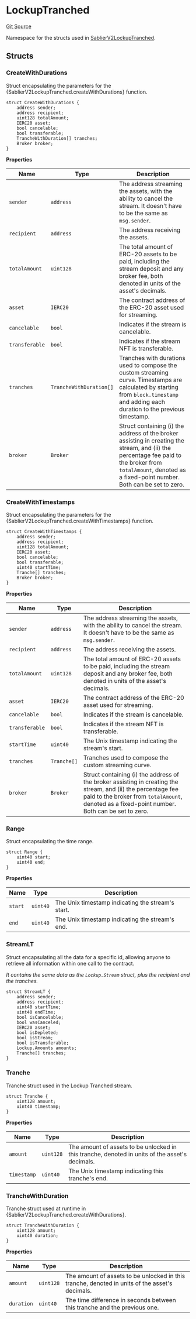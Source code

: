 # LockupTranched

[Git Source](https://github.com/sablier-labs/v2-core/blob/63113dc3fbe43438eb305663e0d6b74eefc15857/src/types/DataTypes.sol)

Namespace for the structs used in
[SablierV2LockupTranched](docs/contracts/v2/reference/core/contract.SablierV2LockupTranched.md).

## Structs

### CreateWithDurations

Struct encapsulating the parameters for the {SablierV2LockupTranched.createWithDurations} function.

```solidity
struct CreateWithDurations {
    address sender;
    address recipient;
    uint128 totalAmount;
    IERC20 asset;
    bool cancelable;
    bool transferable;
    TrancheWithDuration[] tranches;
    Broker broker;
}
```

**Properties**

| Name           | Type                    | Description                                                                                                                                                                                                    |
| -------------- | ----------------------- | -------------------------------------------------------------------------------------------------------------------------------------------------------------------------------------------------------------- |
| `sender`       | `address`               | The address streaming the assets, with the ability to cancel the stream. It doesn't have to be the same as `msg.sender`.                                                                                       |
| `recipient`    | `address`               | The address receiving the assets.                                                                                                                                                                              |
| `totalAmount`  | `uint128`               | The total amount of ERC-20 assets to be paid, including the stream deposit and any broker fee, both denoted in units of the asset's decimals.                                                                  |
| `asset`        | `IERC20`                | The contract address of the ERC-20 asset used for streaming.                                                                                                                                                   |
| `cancelable`   | `bool`                  | Indicates if the stream is cancelable.                                                                                                                                                                         |
| `transferable` | `bool`                  | Indicates if the stream NFT is transferable.                                                                                                                                                                   |
| `tranches`     | `TrancheWithDuration[]` | Tranches with durations used to compose the custom streaming curve. Timestamps are calculated by starting from `block.timestamp` and adding each duration to the previous timestamp.                           |
| `broker`       | `Broker`                | Struct containing (i) the address of the broker assisting in creating the stream, and (ii) the percentage fee paid to the broker from `totalAmount`, denoted as a fixed-point number. Both can be set to zero. |

### CreateWithTimestamps

Struct encapsulating the parameters for the {SablierV2LockupTranched.createWithTimestamps} function.

```solidity
struct CreateWithTimestamps {
    address sender;
    address recipient;
    uint128 totalAmount;
    IERC20 asset;
    bool cancelable;
    bool transferable;
    uint40 startTime;
    Tranche[] tranches;
    Broker broker;
}
```

**Properties**

| Name           | Type        | Description                                                                                                                                                                                                    |
| -------------- | ----------- | -------------------------------------------------------------------------------------------------------------------------------------------------------------------------------------------------------------- |
| `sender`       | `address`   | The address streaming the assets, with the ability to cancel the stream. It doesn't have to be the same as `msg.sender`.                                                                                       |
| `recipient`    | `address`   | The address receiving the assets.                                                                                                                                                                              |
| `totalAmount`  | `uint128`   | The total amount of ERC-20 assets to be paid, including the stream deposit and any broker fee, both denoted in units of the asset's decimals.                                                                  |
| `asset`        | `IERC20`    | The contract address of the ERC-20 asset used for streaming.                                                                                                                                                   |
| `cancelable`   | `bool`      | Indicates if the stream is cancelable.                                                                                                                                                                         |
| `transferable` | `bool`      | Indicates if the stream NFT is transferable.                                                                                                                                                                   |
| `startTime`    | `uint40`    | The Unix timestamp indicating the stream's start.                                                                                                                                                              |
| `tranches`     | `Tranche[]` | Tranches used to compose the custom streaming curve.                                                                                                                                                           |
| `broker`       | `Broker`    | Struct containing (i) the address of the broker assisting in creating the stream, and (ii) the percentage fee paid to the broker from `totalAmount`, denoted as a fixed-point number. Both can be set to zero. |

### Range

Struct encapsulating the time range.

```solidity
struct Range {
    uint40 start;
    uint40 end;
}
```

**Properties**

| Name    | Type     | Description                                       |
| ------- | -------- | ------------------------------------------------- |
| `start` | `uint40` | The Unix timestamp indicating the stream's start. |
| `end`   | `uint40` | The Unix timestamp indicating the stream's end.   |

### StreamLT

Struct encapsulating all the data for a specific id, allowing anyone to retrieve all information within one call to the
contract.

_It contains the same data as the `Lockup.Stream` struct, plus the recipient and the tranches._

```solidity
struct StreamLT {
    address sender;
    address recipient;
    uint40 startTime;
    uint40 endTime;
    bool isCancelable;
    bool wasCanceled;
    IERC20 asset;
    bool isDepleted;
    bool isStream;
    bool isTransferable;
    Lockup.Amounts amounts;
    Tranche[] tranches;
}
```

### Tranche

Tranche struct used in the Lockup Tranched stream.

```solidity
struct Tranche {
    uint128 amount;
    uint40 timestamp;
}
```

**Properties**

| Name        | Type      | Description                                                                                    |
| ----------- | --------- | ---------------------------------------------------------------------------------------------- |
| `amount`    | `uint128` | The amount of assets to be unlocked in this tranche, denoted in units of the asset's decimals. |
| `timestamp` | `uint40`  | The Unix timestamp indicating this tranche's end.                                              |

### TrancheWithDuration

Tranche struct used at runtime in {SablierV2LockupTranched.createWithDurations}.

```solidity
struct TrancheWithDuration {
    uint128 amount;
    uint40 duration;
}
```

**Properties**

| Name       | Type      | Description                                                                                    |
| ---------- | --------- | ---------------------------------------------------------------------------------------------- |
| `amount`   | `uint128` | The amount of assets to be unlocked in this tranche, denoted in units of the asset's decimals. |
| `duration` | `uint40`  | The time difference in seconds between this tranche and the previous one.                      |
